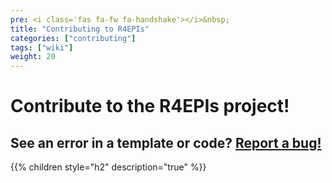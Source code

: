 ```yaml
---
pre: <i class='fas fa-fw fa-handshake'></i>&nbsp;
title: "Contributing to R4EPIs"
categories: ["contributing"]
tags: ["wiki"]
weight: 20 
---
```


# Contribute to the R4EPIs project!


## See an error in a template or code?  [Report a bug!](https://github.com/R4EPI/sitrep/issues/new)

{{% children style="h2" description="true" %}}

